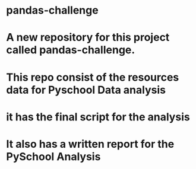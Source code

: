 # pandas-challenge
# A new repository for this project called pandas-challenge.
# This repo consist of the resources data for Pyschool Data analysis
# it has the final script for the analysis
# It also has a written report for the PySchool Analysis
